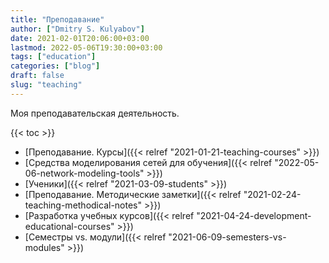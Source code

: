 ```yaml
---
title: "Преподавание"
author: ["Dmitry S. Kulyabov"]
date: 2021-02-01T20:06:00+03:00
lastmod: 2022-05-06T19:30:00+03:00
tags: ["education"]
categories: ["blog"]
draft: false
slug: "teaching"
---
```


Моя преподавательская деятельность.

<!--more-->

{{< toc >}}

-   [Преподавание. Курсы]({{< relref "2021-01-21-teaching-courses" >}})
-   [Средства моделирования сетей для обучения]({{< relref "2022-05-06-network-modeling-tools" >}})
-   [Ученики]({{< relref "2021-03-09-students" >}})
-   [Преподавание. Методические заметки]({{< relref "2021-02-24-teaching-methodical-notes" >}})
-   [Разработка учебных курсов]({{< relref "2021-04-24-development-educational-courses" >}})
-   [Семестры vs. модули]({{< relref "2021-06-09-semesters-vs-modules" >}})
